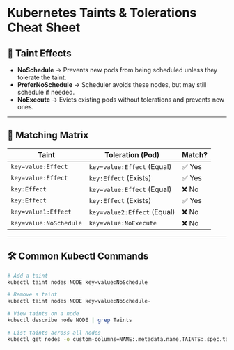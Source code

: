 # Kubernetes Taints & Tolerations Cheat Sheet

## 🎯 Taint Effects
- **NoSchedule** → Prevents new pods from being scheduled unless they tolerate the taint.  
- **PreferNoSchedule** → Scheduler avoids these nodes, but may still schedule if needed.  
- **NoExecute** → Evicts existing pods without tolerations and prevents new ones.

---

## 🧩 Matching Matrix

| Taint                  | Toleration (Pod)                  | Match? |
|-------------------------|-----------------------------------|--------|
| `key=value:Effect`      | `key=value:Effect` (Equal)        | ✅ Yes |
| `key=value:Effect`      | `key:Effect` (Exists)             | ✅ Yes |
| `key:Effect`            | `key=value:Effect` (Equal)        | ❌ No  |
| `key:Effect`            | `key:Effect` (Exists)             | ✅ Yes |
| `key=value1:Effect`     | `key=value2:Effect` (Equal)       | ❌ No  |
| `key=value:NoSchedule`  | `key=value:NoExecute`             | ❌ No  |

---

## 🛠️ Common Kubectl Commands

```bash
# Add a taint
kubectl taint nodes NODE key=value:NoSchedule

# Remove a taint
kubectl taint nodes NODE key=value:NoSchedule-

# View taints on a node
kubectl describe node NODE | grep Taints

# List taints across all nodes
kubectl get nodes -o custom-columns=NAME:.metadata.name,TAINTS:.spec.taints
